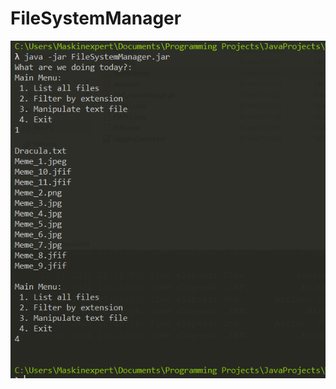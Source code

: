 # FileSystemManager


![Running Program](https://github.com/Maskinexpert/FileSystemManager/blob/main/screenshots/Screenshot%202021-01-25%20221003.png?raw=true)
